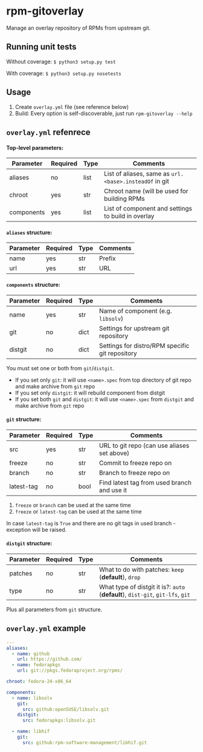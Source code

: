 # rpm-gitoverlay

Manage an overlay repository of RPMs from upstream git.

## Running unit tests

Without coverage:
`$ python3 setup.py test`

With coverage:
`$ python3 setup.py nosetests`

## Usage

1. Create `overlay.yml` file (see reference below)
2. Build: Every option is self-discoverable, just run `rpm-gitoverlay --help`

## `overlay.yml` refenrece

#### Top-level parameters:

| Parameter  | Required | Type | Comments                                               |
|------------|----------|------|--------------------------------------------------------|
| aliases    | no       | list | List of aliases, same as `url.<base>.insteadOf` in git |
| chroot     | yes      | str  | Chroot name (will be used for building RPMs            |
| components | yes      | list | List of component and settings to build in overlay     |

#### `aliases` structure:

| Parameter | Required | Type | Comments |
|-----------|----------|------|----------|
| name      | yes      | str  | Prefix   |
| url       | yes      | str  | URL      |

#### `components` structure:

| Parameter | Required | Type | Comments                                        |
|-----------|----------|------|-------------------------------------------------|
| name      | yes      | str  | Name of component (e.g. `libsolv`)              |
| git       | no       | dict | Settings for upstream git repository            |
| distgit   | no       | dict | Settings for distro/RPM specific git repository |

You must set one or both from `git`/`distgit`.
* If you set only `git`: it will use `<name>.spec` from top directory of git repo and make archive from `git` repo
* If you set only `distgit`: it will rebuild component from distgit
* If you set both `git` and `distgit`: it will use `<name>.spec` from `distgit` and make archive from `git` repo

#### `git` structure:

| Parameter  | Required | Type | Comments                                    |
|------------|----------|------|---------------------------------------------|
| src        | yes      | str  | URL to git repo (can use aliases set above) |
| freeze     | no       | str  | Commit to freeze repo on                    |
| branch     | no       | str  | Branch to freeze repo on                    |
| latest-tag | no       | bool | Find latest tag from used branch and use it |

1. `freeze` or `branch` can be used at the same time
2. `freeze` or `latest-tag` can be used at the same time

In case `latest-tag` is `True` and there are no git tags in used branch - exception will be raised.

#### `distgit` structure:

| Parameter | Required | Type | Comments                                                                        |
|-----------|----------|------|---------------------------------------------------------------------------------|
| patches   | no       | str  | What to do with patches: `keep` (**default**), `drop`                           |
| type      | no       | str  | What type of distgit it is?: `auto` (**default**), `dist-git`, `git-lfs`, `git` |

Plus all parameters from `git` structure.

## `overlay.yml` example

```yaml
---
aliases:
  - name: github
    url: https://github.com/
  - name: fedorapkgs
    url: git://pkgs.fedoraproject.org/rpms/

chroot: fedora-24-x86_64

components:
  - name: libsolv
    git:
      src: github:openSUSE/libsolv.git
    distgit:
      src: fedorapkgs:libsolv.git

  - name: libhif
    git:
      src: github:rpm-software-management/libhif.git
```
